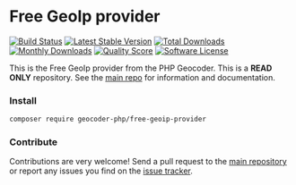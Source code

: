 # Free GeoIp provider
[![Build Status](https://travis-ci.org/geocoder-php/free-geoip-provider.svg?branch=master)](http://travis-ci.org/geocoder-php/free-geoip-provider)
[![Latest Stable Version](https://poser.pugx.org/geocoder-php/free-geoip-provider/v/stable)](https://packagist.org/packages/geocoder-php/free-geoip-provider)
[![Total Downloads](https://poser.pugx.org/geocoder-php/free-geoip-provider/downloads)](https://packagist.org/packages/geocoder-php/free-geoip-provider)
[![Monthly Downloads](https://poser.pugx.org/geocoder-php/free-geoip-provider/d/monthly.png)](https://packagist.org/packages/geocoder-php/free-geoip-provider)
[![Quality Score](https://img.shields.io/scrutinizer/g/geocoder-php/free-geoip-provider.svg?style=flat-square)](https://scrutinizer-ci.com/g/geocoder-php/free-geoip-provider)
[![Software License](https://img.shields.io/badge/license-MIT-brightgreen.svg?style=flat-square)](LICENSE)

This is the Free GeoIp provider from the PHP Geocoder. This is a **READ ONLY** repository. See the
[main repo](https://github.com/geocoder-php/Geocoder) for information and documentation. 

### Install

```bash
composer require geocoder-php/free-geoip-provider
```

### Contribute

Contributions are very welcome! Send a pull request to the [main repository](https://github.com/geocoder-php/Geocoder) or 
report any issues you find on the [issue tracker](https://github.com/geocoder-php/Geocoder/issues).
